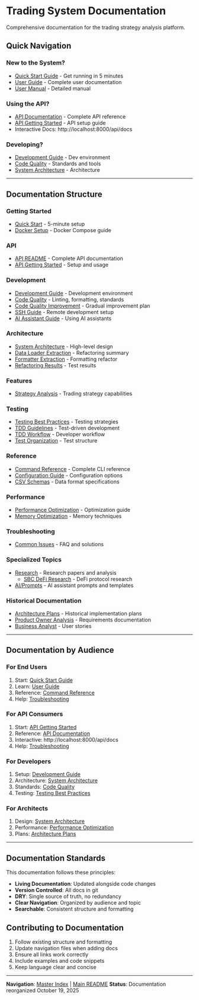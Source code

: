 # Trading System Documentation

Comprehensive documentation for the trading strategy analysis platform.

## Quick Navigation

### New to the System?

- [Quick Start Guide](getting-started/QUICK_START.md) - Get running in 5 minutes
- [User Guide](USER_GUIDE.md) - Complete user documentation
- [User Manual](USER_MANUAL.md) - Detailed manual

### Using the API?

- [API Documentation](api/README.md) - Complete API reference
- [API Getting Started](api/GETTING_STARTED.md) - API setup guide
- Interactive Docs: http://localhost:8000/api/docs

### Developing?

- [Development Guide](development/DEVELOPMENT_GUIDE.md) - Dev environment
- [Code Quality](development/CODE_QUALITY.md) - Standards and tools
- [System Architecture](architecture/SYSTEM_ARCHITECTURE.md) - Architecture

---

## Documentation Structure

### Getting Started

- [Quick Start](getting-started/QUICK_START.md) - 5-minute setup
- [Docker Setup](getting-started/DOCKER_SETUP.md) - Docker Compose guide

### API

- [API README](api/README.md) - Complete API documentation
- [API Getting Started](api/GETTING_STARTED.md) - Setup and usage

### Development

- [Development Guide](development/DEVELOPMENT_GUIDE.md) - Development environment
- [Code Quality](development/CODE_QUALITY.md) - Linting, formatting, standards
- [Code Quality Improvement](development/CODE_QUALITY_IMPROVEMENT.md) - Gradual improvement plan
- [SSH Guide](development/SSH_GUIDE.md) - Remote development setup
- [AI Assistant Guide](development/AI_ASSISTANT_GUIDE.md) - Using AI assistants

### Architecture

- [System Architecture](architecture/SYSTEM_ARCHITECTURE.md) - High-level design
- [Data Loader Extraction](architecture/data_loader_extraction_summary.md) - Refactoring summary
- [Formatter Extraction](architecture/formatter_extraction_summary.md) - Formatting refactor
- [Refactoring Results](architecture/refactoring_integration_test_results.md) - Test results

### Features

- [Strategy Analysis](features/STRATEGY_ANALYSIS.md) - Trading strategy capabilities

### Testing

- [Testing Best Practices](testing/TESTING_BEST_PRACTICES.md) - Testing strategies
- [TDD Guidelines](testing/TDD_GUIDELINES.md) - Test-driven development
- [TDD Workflow](testing/DEVELOPER_TDD_WORKFLOW.md) - Developer workflow
- [Test Organization](testing/TEST_ORGANIZATION.md) - Test structure

### Reference

- [Command Reference](reference/COMMAND_REFERENCE.md) - Complete CLI reference
- [Configuration Guide](CONFIGURATION_GUIDE.md) - Configuration options
- [CSV Schemas](csv_schemas.md) - Data format specifications

### Performance

- [Performance Optimization](PERFORMANCE_OPTIMIZATION_GUIDE.md) - Optimization guide
- [Memory Optimization](memory_optimization_examples.md) - Memory techniques

### Troubleshooting

- [Common Issues](troubleshooting/COMMON_ISSUES.md) - FAQ and solutions

### Specialized Topics

- [Research](research/) - Research papers and analysis
  - [SBC DeFi Research](research/sbc/) - DeFi protocol research
- [AI/Prompts](ai/prompts/) - AI assistant prompts and templates

### Historical Documentation

- [Architecture Plans](architect/) - Historical implementation plans
- [Product Owner Analysis](product_owner/) - Requirements documentation
- [Business Analyst](business_analyst/) - User stories

---

## Documentation by Audience

### For End Users

1. Start: [Quick Start Guide](getting-started/QUICK_START.md)
2. Learn: [User Guide](USER_GUIDE.md)
3. Reference: [Command Reference](reference/COMMAND_REFERENCE.md)
4. Help: [Troubleshooting](troubleshooting/COMMON_ISSUES.md)

### For API Consumers

1. Start: [API Getting Started](api/GETTING_STARTED.md)
2. Reference: [API Documentation](api/README.md)
3. Interactive: http://localhost:8000/api/docs
4. Help: [Troubleshooting](troubleshooting/COMMON_ISSUES.md)

### For Developers

1. Setup: [Development Guide](development/DEVELOPMENT_GUIDE.md)
2. Architecture: [System Architecture](architecture/SYSTEM_ARCHITECTURE.md)
3. Standards: [Code Quality](development/CODE_QUALITY.md)
4. Testing: [Testing Best Practices](testing/TESTING_BEST_PRACTICES.md)

### For Architects

1. Design: [System Architecture](architecture/SYSTEM_ARCHITECTURE.md)
2. Performance: [Performance Optimization](PERFORMANCE_OPTIMIZATION_GUIDE.md)
3. Plans: [Architecture Plans](architect/)

---

## Documentation Standards

This documentation follows these principles:

- **Living Documentation**: Updated alongside code changes
- **Version Controlled**: All docs in git
- **DRY**: Single source of truth, no redundancy
- **Clear Navigation**: Organized by audience and topic
- **Searchable**: Consistent structure and formatting

## Contributing to Documentation

1. Follow existing structure and formatting
2. Update navigation files when adding docs
3. Ensure all links work correctly
4. Include examples and code snippets
5. Keep language clear and concise

---

**Navigation**: [Master Index](../INDEX.md) | [Main README](../README.md)
**Status**: Documentation reorganized October 19, 2025
